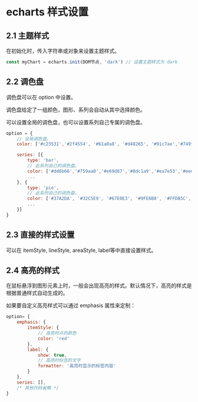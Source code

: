 # echarts 样式设置

## 2.1 主题样式

在初始化时，传入字符串或对象来设置主题样式。

```js
const myChart = echarts.init(DOM节点, 'dark') // 设置主题样式为 dark
```

## 2.2 调色盘

调色盘可以在 option 中设置。

调色盘给定了一组颜色，图形、系列会自动从其中选择颜色。

可以设置全局的调色盘，也可以设置系列自己专属的调色盘。

```js
option = {
    // 全局调色盘。
    color: ['#c23531','#2f4554', '#61a0a8', '#d48265', '#91c7ae','#749f83',  '#ca8622', '#bda29a','#6e7074', '#546570', '#c4ccd3'],

    series: [{
        type: 'bar',
        // 此系列自己的调色盘。
        color: ['#dd6b66','#759aa0','#e69d87','#8dc1a9','#ea7e53','#eedd78','#73a373','#73b9bc','#7289ab', '#91ca8c','#f49f42'],
        ...
    }, {
        type: 'pie',
        // 此系列自己的调色盘。
        color: ['#37A2DA', '#32C5E9', '#67E0E3', '#9FE6B8', '#FFDB5C','#ff9f7f', '#fb7293', '#E062AE', '#E690D1', '#e7bcf3', '#9d96f5', '#8378EA', '#96BFFF'],
        ...
    }]
}
```


## 2.3 直接的样式设置

可以在 itemStyle, lineStyle, areaStyle, label等中直接设置样式。


## 2.4 高亮的样式

在鼠标悬浮到图形元素上时，一般会出现高亮的样式。默认情况下，高亮的样式是根据普通样式自动生成的。

如果要自定义高亮样式可以通过 emphasis 属性来定制：

```js
option= {
    emphasis: {
        itemStyle: {
            // 高亮时点的颜色
            color: 'red'
        },
        label: {
            show: true,
            // 高亮时标签的文字
            formatter: '高亮时显示的标签内容'
        }
    },
    series: [],
    /* 其他代码省略 */
}
```